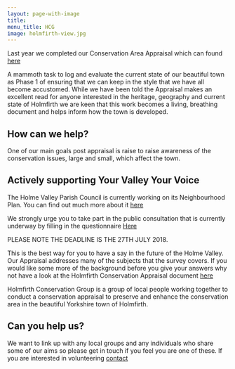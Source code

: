 ```yaml
---
layout: page-with-image
title: 
menu_title: HCG
image: holmfirth-view.jpg
---
```



Last year we completed our Conservation Area Appraisal which can found [here](/Appraisal/)

A mammoth task to log and evaluate the current state of our beautiful town as Phase 1 of ensuring that we can keep in the style that we have all become accustomed.
While we have been told the Appraisal makes an excellent read for anyone interested in the heritage, geography and current state of Holmfirth we are keen that this work becomes a living, breathing document and helps inform how the town is developed. 

## How can we help?
One of our main goals post appraisal is raise to raise awareness of the conservation issues, large and small, which affect the town.




## Actively supporting Your Valley Your Voice
The Holme Valley Parish Council is currently working on its Neighbourhood Plan.  You can find out much more about it [here]( https://www.holmevalleyparishcouncil.gov.uk/np/)

We strongly urge you to take part in the public consultation that is currently underway by filling in the questionnaire [Here](https://www.surveymonkey.co.uk/r/holmevalleyndp)

PLEASE NOTE THE DEADLINE IS THE 27TH JULY 2018.  

This is the best way for you to have a say in the future of the Holme Valley.  Our Appraisal addresses many of the subjects that the survey covers.  If you would like some more of the background before you give your answers why not have a look at the Holmfirth Conservation Appraisal document [here](/Appraisal/)

Holmfirth Conservation Group is a group of local people working together to conduct a conservation appraisal to preserve and enhance the
conservation area in the beautiful Yorkshire town of Holmfirth.



## Can you help us?
We want to link up with any local groups and any individuals who share some of our aims so please get in touch if you feel you are one of these.
If you are interested in volunteering [contact](mailtoHolmfirthconservation@outlook.com)

